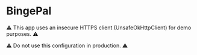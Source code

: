 # BingePal

⚠️ This app uses an insecure HTTPS client (UnsafeOkHttpClient) for demo purposes. ⚠️

⚠️ Do not use this configuration in production. ⚠️